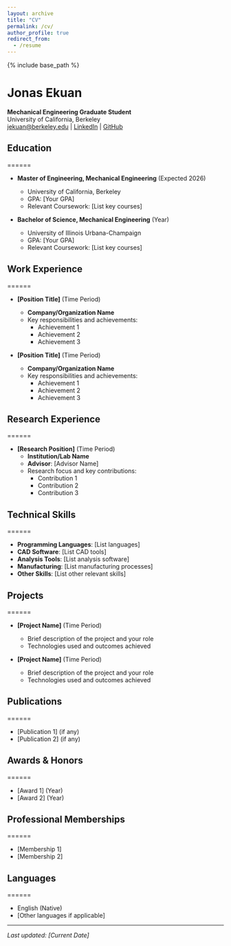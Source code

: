 ```yaml
---
layout: archive
title: "CV"
permalink: /cv/
author_profile: true
redirect_from:
  - /resume
---
```


{% include base_path %}

# Jonas Ekuan
**Mechanical Engineering Graduate Student**  
University of California, Berkeley  
jekuan@berkeley.edu | [LinkedIn](https://linkedin.com/in/jonas-ekuan) | [GitHub](https://github.com/jekuan1)

## Education
======
* **Master of Engineering, Mechanical Engineering** (Expected 2026)
  * University of California, Berkeley
  * GPA: [Your GPA]
  * Relevant Coursework: [List key courses]

* **Bachelor of Science, Mechanical Engineering** (Year)
  * University of Illinois Urbana-Champaign
  * GPA: [Your GPA]
  * Relevant Coursework: [List key courses]

## Work Experience
======
* **[Position Title]** (Time Period)
  * **Company/Organization Name**
  * Key responsibilities and achievements:
    - Achievement 1
    - Achievement 2
    - Achievement 3

* **[Position Title]** (Time Period)
  * **Company/Organization Name**
  * Key responsibilities and achievements:
    - Achievement 1
    - Achievement 2
    - Achievement 3

## Research Experience
======
* **[Research Position]** (Time Period)
  * **Institution/Lab Name**
  * **Advisor**: [Advisor Name]
  * Research focus and key contributions:
    - Contribution 1
    - Contribution 2
    - Contribution 3

## Technical Skills
======
* **Programming Languages**: [List languages]
* **CAD Software**: [List CAD tools]
* **Analysis Tools**: [List analysis software]
* **Manufacturing**: [List manufacturing processes]
* **Other Skills**: [List other relevant skills]

## Projects
======
* **[Project Name]** (Time Period)
  * Brief description of the project and your role
  * Technologies used and outcomes achieved

* **[Project Name]** (Time Period)
  * Brief description of the project and your role
  * Technologies used and outcomes achieved

## Publications
======
* [Publication 1] (if any)
* [Publication 2] (if any)

## Awards & Honors
======
* [Award 1] (Year)
* [Award 2] (Year)

## Professional Memberships
======
* [Membership 1]
* [Membership 2]

## Languages
======
* English (Native)
* [Other languages if applicable]

---

*Last updated: [Current Date]*
